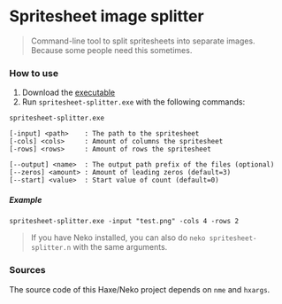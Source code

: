 # Spritesheet image splitter

> Command-line tool to split spritesheets into separate images.  
> Because some people need this sometimes.


### How to use

1. Download the [executable](/bin/spritesheet-splitter.exe)
2. Run `spritesheet-splitter.exe` with the following commands:

```
spritesheet-splitter.exe

[-input] <path>    : The path to the spritesheet
[-cols] <cols>     : Amount of columns the spritesheet
[-rows] <rows>     : Amount of rows the spritesheet

[--output] <name>  : The output path prefix of the files (optional)
[--zeros] <amount> : Amount of leading zeros (default=3)
[--start] <value>  : Start value of count (default=0)
```

##### Example

`spritesheet-splitter.exe -input "test.png" -cols 4 -rows 2`


> If you have Neko installed, you can also do `neko spritesheet-splitter.n` with the same arguments.

### Sources

The source code of this Haxe/Neko project depends on `nme` and `hxargs`. 
